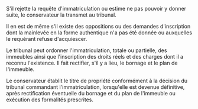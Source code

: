 S'il rejette la requête d'immatriculation ou estime ne pas pouvoir y donner suite, le conservateur la transmet au tribunal.

Il en est de même s'il existe des oppositions ou des demandes d'inscription dont la mainlevée en la forme authentique n'a pas été donnée ou auxquelles le requérant refuse d'acquiescer.

Le tribunal peut ordonner l'immatriculation, totale ou partielle, des immeubles ainsi que l'inscription des droits réels et des charges dont il a reconnu l'existence. Il fait rectifier, s'il y a lieu, le bornage et le plan de l'immeuble.

Le conservateur établit le titre de propriété conformément à la décision du tribunal commandant l'immatriculation, lorsqu'elle est devenue définitive, après rectification éventuelle du bornage et du plan de l'immeuble ou exécution des formalités prescrites.
